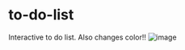 # to-do-list
Interactive to do list. Also changes color!!
![image](https://user-images.githubusercontent.com/103545526/163080248-85eed89b-c5c2-4a54-b109-664cd5d86d03.png)
